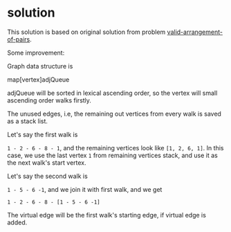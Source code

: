 # solution

This solution is based on original solution from problem [valid-arrangement-of-pairs](https://github.com/smiletrl/algorithm/tree/main/hard/valid-arrangement-of-pairs).

Some improvement:

Graph data structure is

map[vertex]adjQueue

adjQueue will be sorted in lexical ascending order, so the vertex will small ascending order walks firstly.

The unused edges, i.e, the remaining out vertices from every walk is saved as a stack list.

Let's say the first walk is

`1 - 2 - 6 - 8 - 1`, and the remaining vertices look like `[1, 2, 6, 1]`. In this case, we use the last vertex `1` from remaining vertices stack, and use it as the next walk's start vertex.

Let's say the second walk is

`1 - 5 - 6 -1`, and we join it with first walk, and we get

`1 - 2 - 6 - 8 - [1 - 5 - 6 -1]`

The virtual edge will be the first walk's starting edge, if virtual edge is added.
